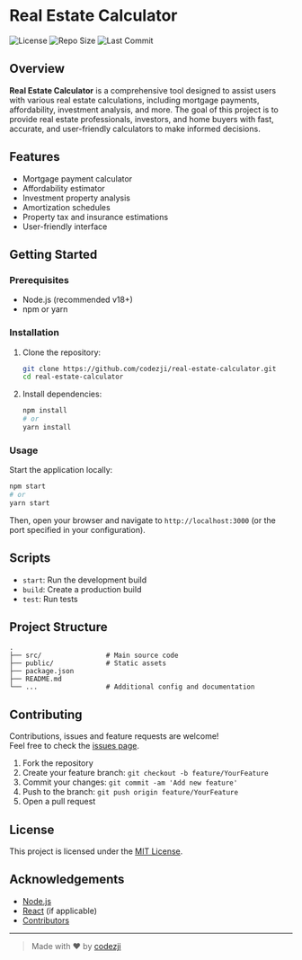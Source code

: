# Real Estate Calculator

![License](https://img.shields.io/github/license/codezji/real-estate-calculator)
![Repo Size](https://img.shields.io/github/repo-size/codezji/real-estate-calculator)
![Last Commit](https://img.shields.io/github/last-commit/codezji/real-estate-calculator)

## Overview

**Real Estate Calculator** is a comprehensive tool designed to assist users with various real estate calculations, including mortgage payments, affordability, investment analysis, and more. The goal of this project is to provide real estate professionals, investors, and home buyers with fast, accurate, and user-friendly calculators to make informed decisions.

## Features

- Mortgage payment calculator
- Affordability estimator
- Investment property analysis
- Amortization schedules
- Property tax and insurance estimations
- User-friendly interface

## Getting Started

### Prerequisites

- Node.js (recommended v18+)
- npm or yarn

### Installation

1. Clone the repository:

    ```bash
    git clone https://github.com/codezji/real-estate-calculator.git
    cd real-estate-calculator
    ```

2. Install dependencies:

    ```bash
    npm install
    # or
    yarn install
    ```

### Usage

Start the application locally:

```bash
npm start
# or
yarn start
```

Then, open your browser and navigate to `http://localhost:3000` (or the port specified in your configuration).

## Scripts

- `start`: Run the development build
- `build`: Create a production build
- `test`: Run tests

## Project Structure

```text
.
├── src/                # Main source code
├── public/             # Static assets
├── package.json
├── README.md
└── ...                 # Additional config and documentation
```

## Contributing

Contributions, issues and feature requests are welcome!  
Feel free to check the [issues page](https://github.com/codezji/real-estate-calculator/issues).

1. Fork the repository
2. Create your feature branch: `git checkout -b feature/YourFeature`
3. Commit your changes: `git commit -am 'Add new feature'`
4. Push to the branch: `git push origin feature/YourFeature`
5. Open a pull request

## License

This project is licensed under the [MIT License](LICENSE).

## Acknowledgements

- [Node.js](https://nodejs.org/)
- [React](https://react.dev/) (if applicable)
- [Contributors](https://github.com/codezji/real-estate-calculator/graphs/contributors)

---

> Made with ❤️ by [codezji](https://github.com/codezji)
